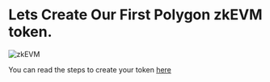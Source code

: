 # Lets Create Our First Polygon zkEVM token.
![zkEVM](https://media1.tenor.com/images/d7ecebc2d16a807b62823a81ba57b443/tenor.gif?itemid=27595003)

You can read the steps to create your token [here]()

